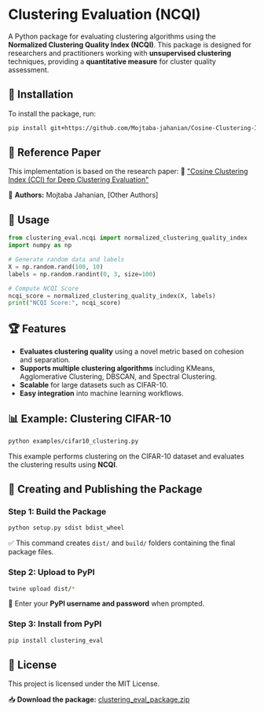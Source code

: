 # Clustering Evaluation (NCQI)

A Python package for evaluating clustering algorithms using the **Normalized Clustering Quality Index (NCQI)**. This package is designed for researchers and practitioners working with **unsupervised clustering** techniques, providing a **quantitative measure** for cluster quality assessment.

## 📌 Installation
To install the package, run:
```bash
pip install git+https://github.com/Mojtaba-jahanian/Cosine-Clustering-Index-CCI-.git
```

## 📖 Reference Paper
This implementation is based on the research paper:
🔗 ["Cosine Clustering Index (CCI) for Deep Clustering Evaluation"](https://link.springer.com/article/10.1007/s42979-024-02970-7)

📌 **Authors:** Mojtaba Jahanian, [Other Authors]

## 🚀 Usage
```python
from clustering_eval.ncqi import normalized_clustering_quality_index
import numpy as np

# Generate random data and labels
X = np.random.rand(100, 10)
labels = np.random.randint(0, 3, size=100)

# Compute NCQI Score
ncqi_score = normalized_clustering_quality_index(X, labels)
print("NCQI Score:", ncqi_score)
```

## 🏆 Features
- **Evaluates clustering quality** using a novel metric based on cohesion and separation.
- **Supports multiple clustering algorithms** including KMeans, Agglomerative Clustering, DBSCAN, and Spectral Clustering.
- **Scalable** for large datasets such as CIFAR-10.
- **Easy integration** into machine learning workflows.

## 📊 Example: Clustering CIFAR-10
```bash
python examples/cifar10_clustering.py
```
This example performs clustering on the CIFAR-10 dataset and evaluates the clustering results using **NCQI**.

## 🔹 Creating and Publishing the Package
### **Step 1: Build the Package**
```bash
python setup.py sdist bdist_wheel
```
✅ This command creates `dist/` and `build/` folders containing the final package files.

### **Step 2: Upload to PyPI**
```bash
twine upload dist/*
```
🔹 Enter your **PyPI username and password** when prompted.

### **Step 3: Install from PyPI**
```bash
pip install clustering_eval
```

## 📜 License
This project is licensed under the MIT License.

📥 **Download the package:** [clustering_eval_package.zip](sandbox:/mnt/data/clustering_eval_package.zip)
